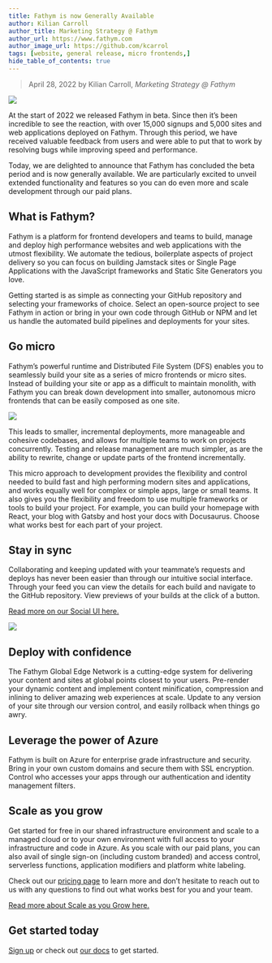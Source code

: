 ```yaml
---
title: Fathym is now Generally Available
author: Kilian Carroll
author_title: Marketing Strategy @ Fathym
author_url: https://www.fathym.com
author_image_url: https://github.com/kcarrol
tags: [website, general release, micro frontends,]
hide_table_of_contents: true
---
```


> April 28, 2022 by Kilian Carroll, _Marketing Strategy @ Fathym_

![](/img/fathymbubbles.png)

At the start of 2022 we released Fathym in beta. Since then it’s been incredible to see the reaction, with over 15,000 signups and 5,000 sites and web applications deployed on Fathym. Through this period, we have received valuable feedback from users and were able to put that to work by resolving bugs while improving speed and performance. 

Today, we are delighted to announce that Fathym has concluded the beta period and is now generally available. We are particularly excited to unveil extended functionality and features so you can do even more and scale development through our paid plans. 

## What is Fathym? 

Fathym is a platform for frontend developers and teams to build, manage and deploy high performance websites and web applications with the utmost flexibility. We automate the tedious, boilerplate aspects of project delivery so you can focus on building Jamstack sites or Single Page Applications with the JavaScript frameworks and Static Site Generators you love. 

Getting started is as simple as connecting your GitHub repository and selecting your frameworks of choice. Select an open-source project to see Fathym in action or bring in your own code through GitHub or NPM and let us handle the automated build pipelines and deployments for your sites. 

## Go micro 

Fathym’s powerful runtime and Distributed File System (DFS) enables you to seamlessly build your site as a series of micro frontends or micro sites. Instead of building your site or app as a difficult to maintain monolith, with Fathym you can break down development into smaller, autonomous micro frontends that can be easily composed as one site.  

![](/img/MFERAngularSvelteAngularDocu.png)

This leads to smaller, incremental deployments, more manageable and cohesive codebases, and allows for multiple teams to work on projects concurrently. Testing and release management are much simpler, as are the ability to rewrite, change or update parts of the frontend incrementally.  

This micro approach to development provides the flexibility and control needed to build fast and high performing modern sites and applications, and works equally well for complex or simple apps, large or small teams. It also gives you the flexibility and freedom to use multiple frameworks or tools to build your project. For example, you can build your homepage with React, your blog with Gatsby and host your docs with Docusaurus. Choose what works best for each part of your project.  

## Stay in sync 

Collaborating and keeping updated with your teammate’s requests and deploys has never been easier than through our intuitive social interface. Through your feed you can view the details for each build and navigate to the GitHub repository. View previews of your builds at the click of a button.

[Read more on our Social UI here.](/articles/2022/march/2022-03-02-introducing-fathyms-social-ui)

![](/img/fathymsocialui.jpg)

## Deploy with confidence 

The Fathym Global Edge Network is a cutting-edge system for delivering your content and sites at global points closest to your users. Pre-render your dynamic content and implement content minification, compression and inlining to deliver amazing web experiences at scale. Update to any version of your site through our version control, and easily rollback when things go awry.  

## Leverage the power of Azure 

Fathym is built on Azure for enterprise grade infrastructure and security. Bring in your own custom domains and secure them with SSL encryption. Control who accesses your apps through our authentication and identity management filters.  

## Scale as you grow 

Get started for free in our shared infrastructure environment and scale to a managed cloud or to your own environment with full access to your infrastructure and code in Azure. As you scale with our paid plans, you can also avail of single sign-on (including custom branded) and access control, serverless functions, application modifiers and platform white labeling.  

Check out our [pricing page](https://www.fathym.com/pricing/) to learn more and don’t hesitate to reach out to us with any questions to find out what works best for you and your team. 

[Read more about Scale as you Grow here.](/articles/2022/april/2022-04-29-scale-as-you-grow)

## Get started today 

[Sign up](https://www.fathym.com/dashboard) or check out [our docs](https://www.fathym.com/docs/) to get started.  

 